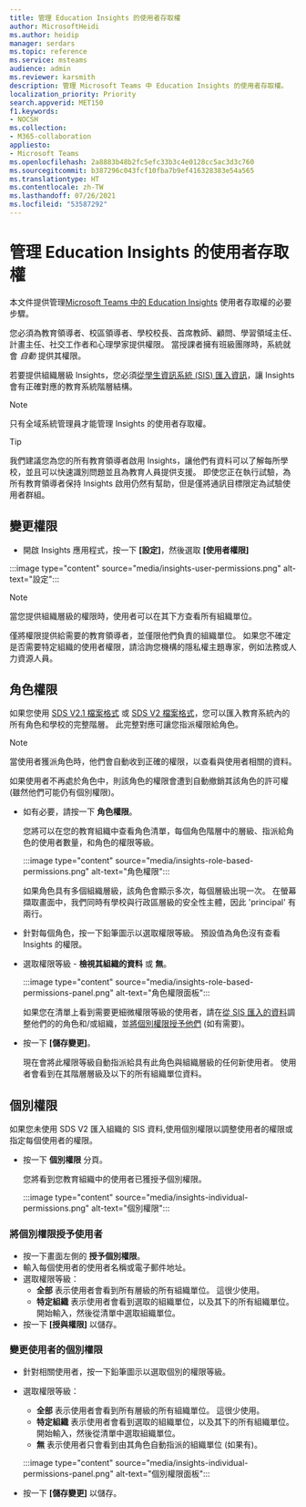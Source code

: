 ```yaml
---
title: 管理 Education Insights 的使用者存取權
author: MicrosoftHeidi
ms.author: heidip
manager: serdars
ms.topic: reference
ms.service: msteams
audience: admin
ms.reviewer: karsmith
description: 管理 Microsoft Teams 中 Education Insights 的使用者存取權。
localization_priority: Priority
search.appverid: MET150
f1.keywords:
- NOCSH
ms.collection:
- M365-collaboration
appliesto:
- Microsoft Teams
ms.openlocfilehash: 2a8883b48b2fc5efc33b3c4e0128cc5ac3d3c760
ms.sourcegitcommit: b387296c043fcf10fba7b9ef416328383e54a565
ms.translationtype: HT
ms.contentlocale: zh-TW
ms.lasthandoff: 07/26/2021
ms.locfileid: "53587292"
---
```

# <a name="manage-user-access-to-education-insights"></a>管理 Education Insights 的使用者存取權

本文件提供管理[Microsoft Teams 中的 Education Insights](class-insights.md) 使用者存取權的必要步驟。

您必須為教育領導者、校區領導者、學校校長、首席教師、顧問、學習領域主任、計畫主任、社交工作者和心理學家提供權限。 當授課者擁有班級團隊時，系統就會 *自動* 提供其權限。

若要提供組織層級 Insights，您必須[從學生資訊系統 (SIS) 匯入資訊](education-insights-sis-data-sync.md)，讓 Insights 會有正確對應的教育系統階層結構。

> [!NOTE]
> 只有全域系統管理員才能管理 Insights 的使用者存取權。

> [!TIP]
> 我們建議您為您的所有教育領導者啟用 Insights，讓他們有資料可以了解每所學校，並且可以快速識別問題並且為教育人員提供支援。 即使您正在執行試驗，為所有教育領導者保持 Insights 啟用仍然有幫助，但是僅將通訊目標限定為試驗使用者群組。

## <a name="manange-permissions"></a>變更權限

* 開啟 Insights 應用程式，按一下 **[設定]**，然後選取 **[使用者權限]**

:::image type="content" source="media/insights-user-permissions.png" alt-text="設定":::

> [!NOTE]
> 當您提供組織層級的權限時，使用者可以在其下方查看所有組織單位。
> 
> 僅將權限提供給需要的教育領導者，並僅限他們負責的組織單位。 如果您不確定是否需要特定組織的使用者權限，請洽詢您機構的隱私權主題專家，例如法務或人力資源人員。

## <a name="role-based-permissions"></a>角色權限

如果您使用 [SDS V2.1 檔案格式](/schooldatasync/sds-v2.1-csv-file-format) 或 [SDS V2 檔案格式](/schooldatasync/sds-v2-csv-file-format)，您可以匯入教育系統內的所有角色和學校的完整階層。 此完整對應可讓您指派權限給角色。 

> [!NOTE]
> 當使用者獲派角色時，他們會自動收到正確的權限，以查看與使用者相關的資料。
>
> 如果使用者不再處於角色中，則該角色的權限會遭到自動撤銷其該角色的許可權 (雖然他們可能仍有個別權限)。


* 如有必要，請按一下 **角色權限**。

  您將可以在您的教育組織中查看角色清單，每個角色階層中的層級、指派給角色的使用者數量，和角色的權限等級。 
  
  :::image type="content" source="media/insights-role-based-permissions.png" alt-text="角色權限":::
  
  如果角色具有多個組織層級，該角色會顯示多次，每個層級出現一次。 在螢幕擷取畫面中，我們同時有學校與行政區層級的安全性主體，因此 'principal' 有兩行。
  
* 針對每個角色，按一下鉛筆圖示以選取權限等級。 預設值為角色沒有查看 Insights 的權限。
* 選取權限等級 - **檢視其組織的資料** 或 **無**。

  :::image type="content" source="media/insights-role-based-permissions-panel.png" alt-text="角色權限面板":::
  
  如果您在清單上看到需要更細微權限等級的使用者，請在[從 SIS 匯入的資料](education-insights-sis-data-sync.md)調整他們的的角色和/或組織，並[將個別權限授予他們](#grant-individual-permission-to-a-user) (如有需要)。

* 按一下 **[儲存變更]**。

  現在會將此權限等級自動指派給具有此角色與組織層級的任何新使用者。 使用者會看到在其階層層級及以下的所有組織單位資料。  


## <a name="individual-permissions"></a>個別權限

如果您未使用 SDS V2 匯入組織的 SIS 資料,使用個別權限以調整使用者的權限或指定每個使用者的權限。

* 按一下 **個別權限** 分頁。
  
  您將看到您教育組織中的使用者已獲授予個別權限。 
  
  :::image type="content" source="media/insights-individual-permissions.png" alt-text="個別權限":::
  
### <a name="grant-individual-permission-to-a-user"></a>將個別權限授予使用者
* 按一下畫面左側的 **授予個別權限**。
* 輸入每個使用者的使用者名稱或電子郵件地址。
* 選取權限等級：
  * **全部** 表示使用者會看到所有層級的所有組織單位。 這很少使用。
  * **特定組織** 表示使用者會看到選取的組織單位，以及其下的所有組織單位。 開始輸入，然後從清單中選取組織單位。
* 按一下 **[授與權限]** 以儲存。

### <a name="change-the-individual-permission-of-a-user"></a>變更使用者的個別權限
* 針對相關使用者，按一下鉛筆圖示以選取個別的權限等級。
* 選取權限等級：
  * **全部** 表示使用者會看到所有層級的所有組織單位。 這很少使用。
  * **特定組織** 表示使用者會看到選取的組織單位，以及其下的所有組織單位。 開始輸入，然後從清單中選取組織單位。
  * **無** 表示使用者只會看到由其角色自動指派的組織單位 (如果有)。
  
  :::image type="content" source="media/insights-individual-permissions-panel.png" alt-text="個別權限面板":::

* 按一下 **[儲存變更]** 以儲存。

